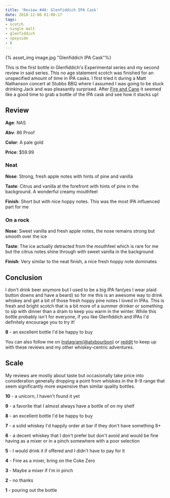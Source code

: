```yaml
---
title: 'Review #48: Glenfiddich IPA Cask'
date: 2018-12-06 01:00:17
tags:
- scotch
- single malt
- glenfiddich
- speyside
- 8
---
```


{% asset_img image.jpg "Glenfiddich IPA Cask"%}

This is the first bottle in Glenfiddich's Experimental series and my second review in said series. This no age statement scotch was finished for an unspecified amount of time in IPA casks. I first tried it during a Matt Nathanson concert at Stubbs BBQ where I assumed I was going to be stuck drinking Jack and was pleasantly surprised. After [Fire and Cane](https://atxbourbon.com/2018/11/25/Review-45-Glenfiddich-Fire-and-Cane/) it seemed like a good time to grab a bottle of the IPA cask and see how it stacks up!

## Review
**Age**: NAS

**Abv**: 86 Proof

**Color**: A pale gold

**Price**: $59.99

### Neat
**Nose**:  Strong, fresh apple notes with hints of pine and vanilla

**Taste**: Citrus and vanilla at the forefront with hints of pine in the background. A wonderful creamy mouthfeel

**Finish**: Short but with nice hoppy notes. This was the most IPA influenced part for me

### On a rock
**Nose**: Sweet vanilla and fresh apple notes, the nose remains strong but smooth over the ice

**Taste**: The ice actually detracted from the mouthfeel which is rare for me but the citrus notes shine through with sweet vanilla in the background

**Finish**: Very similar to the neat finish, a nice fresh hoppy note dominates

## Conclusion
I don't drink beer anymore but I used to be a big IPA fan(yes I wear plaid button downs and have a beard) so for me this is an awesome way to drink whiskey and get a bit of those fresh hoppy pine notes I loved in IPAs. This is fresh and bright scotch that is a bit more of a summer drinker or something to sip with dinner than a dram to keep you warm in the winter. While this bottle probably isn't for everyone, if you like Glenfiddich and IPAs I'd definitely encourage you to try it!

**8** - an excellent bottle I'd be happy to buy

You can also follow me on [Instagram(@atxbourbon)](https://www.instagram.com/atxbourbon/) or [reddit](https://www.reddit.com/r/scottmotorraddrinks/) to keep up with these reviews and my other whiskey-centric adventures.

## Scale
My reviews are mostly about taste but occasionally take price into consideration generally dropping a point from whiskies in the 8-9 range that seem significantly more expensive than similar quality bottles.

**10** - a unicorn, I haven't found it yet

**9** - a favorite that I almost always have a bottle of on my shelf

**8** - an excellent bottle I'd be happy to buy

**7** - a solid whiskey I'd happily order at bar if they don't have something 8+

**6** - a decent whiskey that I don't prefer but don't avoid and would be fine having as a mixer or in a pinch somewhere with a poor selection

**5** - I would drink it if offered and I didn't have to pay for it

**4** - Fine as a mixer, bring on the Coke Zero

**3** - Maybe a mixer if I'm in  pinch

**2** - no thanks

**1** - pouring out the bottle  
